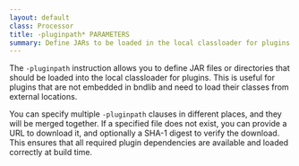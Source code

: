 ```yaml
---
layout: default
class: Processor
title: -pluginpath* PARAMETERS 
summary: Define JARs to be loaded in the local classloader for plugins. 
---
```


The `-pluginpath` instruction allows you to define JAR files or directories that should be loaded into the local classloader for plugins. This is useful for plugins that are not embedded in bndlib and need to load their classes from external locations.

You can specify multiple `-pluginpath` clauses in different places, and they will be merged together. If a specified file does not exist, you can provide a URL to download it, and optionally a SHA-1 digest to verify the download. This ensures that all required plugin dependencies are available and loaded correctly at build time.
